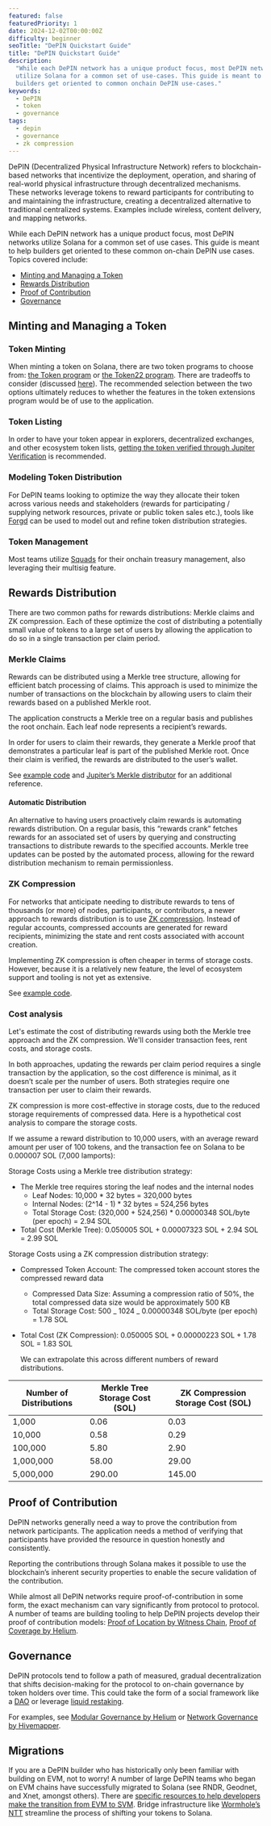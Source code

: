 ```yaml
---
featured: false
featuredPriority: 1
date: 2024-12-02T00:00:00Z
difficulty: beginner
seoTitle: "DePIN Quickstart Guide"
title: "DePIN Quickstart Guide"
description:
  "While each DePIN network has a unique product focus, most DePIN networks
  utilize Solana for a common set of use-cases. This guide is meant to help
  builders get oriented to common onchain DePIN use-cases."
keywords:
  - DePIN
  - token
  - governance
tags:
  - depin
  - governance
  - zk compression
---
```


DePIN (Decentralized Physical Infrastructure Network) refers to blockchain-based
networks that incentivize the deployment, operation, and sharing of real-world
physical infrastructure through decentralized mechanisms. These networks
leverage tokens to reward participants for contributing to and maintaining the
infrastructure, creating a decentralized alternative to traditional centralized
systems. Examples include wireless, content delivery, and mapping networks.

While each DePIN network has a unique product focus, most DePIN networks utilize
Solana for a common set of use cases. This guide is meant to help builders get
oriented to these common on-chain DePIN use cases. Topics covered include:

- [Minting and Managing a Token](#minting-and-managing-a-token)
- [Rewards Distribution](#rewards-distribution)
- [Proof of Contribution](#proof-of-contribution)
- [Governance](#governance)

## Minting and Managing a Token

### Token Minting

When minting a token on Solana, there are two token programs to choose from:
[the Token program](https://spl.solana.com/token) or
[the Token22 program](https://spl.solana.com/token-2022). There are tradeoffs to
consider (discussed
[here](https://solana.stackexchange.com/questions/9205/what-is-the-advantage-of-using-the-token22-token-extensions-program-over-the-old)).
The recommended selection between the two options ultimately reduces to whether
the features in the token extensions program would be of use to the application.

### Token Listing

In order to have your token appear in explorers, decentralized exchanges, and
other ecosystem token lists,
[getting the token verified through Jupiter Verification](https://station.jup.ag/guides/general/get-your-token-on-jupiter)
is recommended.

### Modeling Token Distribution

For DePIN teams looking to optimize the way they allocate their token across
various needs and stakeholders (rewards for participating / supplying network
resources, private or public token sales etc.), tools like
[Forgd](https://www.forgd.com/) can be used to model out and refine token
distribution strategies.

### Token Management

Most teams utilize [Squads](https://squads.so/) for their onchain treasury
management, also leveraging their multisig feature.

## Rewards Distribution

There are two common paths for rewards distributions: Merkle claims and ZK
compression. Each of these optimize the cost of distributing a potentially small
value of tokens to a large set of users by allowing the application to do so in
a single transaction per claim period.

### Merkle Claims

Rewards can be distributed using a Merkle tree structure, allowing for efficient
batch processing of claims. This approach is used to minimize the number of
transactions on the blockchain by allowing users to claim their rewards based on
a published Merkle root.

The application constructs a Merkle tree on a regular basis and publishes the
root onchain. Each leaf node represents a recipient’s rewards.

In order for users to claim their rewards, they generate a Merkle proof that
demonstrates a particular leaf is part of the published Merkle root. Once their
claim is verified, the rewards are distributed to the user’s wallet.

See
[example code](https://gist.github.com/lanvidr/88a594da06ba867bf8201fe8c6331dc0)
and
[Jupiter’s Merkle distributor](https://github.com/jup-ag/merkle-distributor-sdk)
for an additional reference.

#### Automatic Distribution

An alternative to having users proactively claim rewards is automating rewards
distribution. On a regular basis, this “rewards crank” fetches rewards for an
associated set of users by querying and constructing transactions to distribute
rewards to the specified accounts. Merkle tree updates can be posted by the
automated process, allowing for the reward distribution mechanism to remain
permissionless.

### ZK Compression

For networks that anticipate needing to distribute rewards to tens of thousands
(or more) of nodes, participants, or contributors, a newer approach to rewards
distribution is to use [ZK compression](https://www.zkcompression.com/). Instead
of regular accounts, compressed accounts are generated for reward recipients,
minimizing the state and rent costs associated with account creation.

Implementing ZK compression is often cheaper in terms of storage costs. However,
because it is a relatively new feature, the level of ecosystem support and
tooling is not yet as extensive.

See
[example code](https://gist.github.com/lanvidr/4595f7b02236ffb2a3fb3ce9347ca044).

### Cost analysis

Let's estimate the cost of distributing rewards using both the Merkle tree
approach and the ZK compression. We'll consider transaction fees, rent costs,
and storage costs.

In both approaches, updating the rewards per claim period requires a single
transaction by the application, so the cost difference is minimal, as it doesn’t
scale per the number of users. Both strategies require one transaction per user
to claim their rewards.

ZK compression is more cost-effective in storage costs, due to the reduced
storage requirements of compressed data. Here is a hypothetical cost analysis to
compare the storage costs.

If we assume a reward distribution to 10,000 users, with an average reward
amount per user of 100 tokens, and the transaction fee on Solana to be 0.000007
SOL (7,000 lamports):

Storage Costs using a Merkle tree distribution strategy:

- The Merkle tree requires storing the leaf nodes and the internal nodes
  - Leaf Nodes: 10,000 \* 32 bytes = 320,000 bytes
  - Internal Nodes: (2^14 - 1) \* 32 bytes = 524,256 bytes
  - Total Storage Cost: (320,000 + 524,256) \* 0.00000348 SOL/byte (per epoch) =
    2.94 SOL
- Total Cost (Merkle Tree): 0.050005 SOL + 0.00007323 SOL + 2.94 SOL = 2.99 SOL

Storage Costs using a ZK compression distribution strategy:

- Compressed Token Account: The compressed token account stores the compressed
  reward data
  - Compressed Data Size: Assuming a compression ratio of 50%, the total
    compressed data size would be approximately 500 KB
  - Total Storage Cost: 500 _ 1024 _ 0.00000348 SOL/byte (per epoch) = 1.78 SOL
- Total Cost (ZK Compression): 0.050005 SOL + 0.00000223 SOL + 1.78 SOL = 1.83
  SOL

  We can extrapolate this across different numbers of reward distributions.

| Number of Distributions | Merkle Tree Storage Cost (SOL) | ZK Compression Storage Cost (SOL) |
| ----------------------- | ------------------------------ | --------------------------------- |
| 1,000                   | 0.06                           | 0.03                              |
| 10,000                  | 0.58                           | 0.29                              |
| 100,000                 | 5.80                           | 2.90                              |
| 1,000,000               | 58.00                          | 29.00                             |
| 5,000,000               | 290.00                         | 145.00                            |

## Proof of Contribution

DePIN networks generally need a way to prove the contribution from network
participants. The application needs a method of verifying that participants have
provided the resource in question honestly and consistently.

Reporting the contributions through Solana makes it possible to use the
blockchain’s inherent security properties to enable the secure validation of the
contribution.

While almost all DePIN networks require proof-of-contribution in some form, the
exact mechanism can vary significantly from protocol to protocol. A number of
teams are building tooling to help DePIN projects develop their proof of
contribution models:
[Proof of Location by Witness Chain](https://docs.witnesschain.com/depin-coordination-layer/proof-of-location-testnet/introduction),
[Proof of Coverage by Helium](https://docs.helium.com/iot/proof-of-coverage).

## Governance

DePIN protocols tend to follow a path of measured, gradual decentralization that
shifts decision-making for the protocol to on-chain governance by token holders
over time. This could take the form of a social framework like a
[DAO](https://www.realms.today/) or leverage
[liquid restaking](https://docs.fragmetric.xyz/fragsol/).

For examples, see
[Modular Governance by Helium](https://docs.helium.com/governance/staking-with-helium-vote/)
or
[Network Governance by Hivemapper](https://docs.hivemapper.com/welcome/network-governance).

## Migrations

If you are a DePIN builder who has historically only been familiar with building
on EVM, not to worry! A number of large DePIN teams who began on EVM chains have
successfully migrated to Solana (see RNDR, Geodnet, and Xnet, amongst others).
There are
[specific resources to help developers make the transition from EVM to SVM](https://solana.com/developers/evm-to-svm).
Bridge infrastructure like
[Wormhole’s NTT](https://wormhole.com/products/native-token-transfers)
streamline the process of shifting your tokens to Solana.
